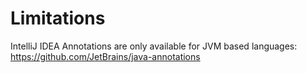# Limitations

IntelliJ IDEA Annotations are only available for JVM based languages:
https://github.com/JetBrains/java-annotations
